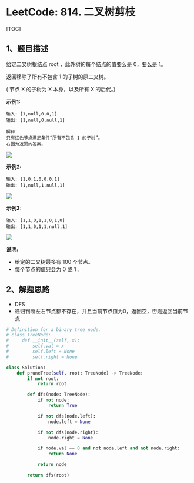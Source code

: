 # LeetCode: 814. 二叉树剪枝

[TOC]

## 1、题目描述

给定二叉树根结点 root ，此外树的每个结点的值要么是 0，要么是 1。

返回移除了所有不包含 1 的子树的原二叉树。

( 节点 X 的子树为 X 本身，以及所有 X 的后代。)

**示例1:**

```
输入: [1,null,0,0,1]
输出: [1,null,0,null,1]

解释: 
只有红色节点满足条件“所有不包含 1 的子树”。
右图为返回的答案。
```

![](https://s3-lc-upload.s3.amazonaws.com/uploads/2018/04/06/1028_2.png)

**示例2:**

```
输入: [1,0,1,0,0,0,1]
输出: [1,null,1,null,1]
```

![](https://s3-lc-upload.s3.amazonaws.com/uploads/2018/04/06/1028_1.png)

**示例3:**

```
输入: [1,1,0,1,1,0,1,0]
输出: [1,1,0,1,1,null,1]
```

![](https://s3-lc-upload.s3.amazonaws.com/uploads/2018/04/05/1028.png)

**说明:**

- 给定的二叉树最多有 100 个节点。
- 每个节点的值只会为 0 或 1 。

## 2、解题思路

- DFS
- 递归判断左右节点都不存在，并且当前节点值为0，返回空，否则返回当前节点

```python
# Definition for a binary tree node.
# class TreeNode:
#     def __init__(self, x):
#         self.val = x
#         self.left = None
#         self.right = None

class Solution:
    def pruneTree(self, root: TreeNode) -> TreeNode:
        if not root:
            return root

        def dfs(node: TreeNode):
            if not node:
                return True

            if not dfs(node.left):
                node.left = None

            if not dfs(node.right):
                node.right = None

            if node.val == 0 and not node.left and not node.right:
                return None

            return node

        return dfs(root)
```

